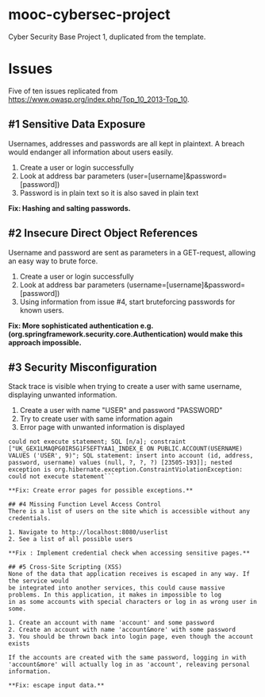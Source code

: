 # mooc-cybersec-project
Cyber Security Base Project 1, duplicated from the template.

# Issues
Five of ten issues replicated from https://www.owasp.org/index.php/Top_10_2013-Top_10.

## #1 Sensitive Data Exposure
Usernames, addresses and passwords are all kept in plaintext. A breach would endanger
all information about users easily.

1. Create a user or login successfully
2. Look at address bar parameters (user=[username]&password=[password])
3. Password is in plain text so it is also saved in plain text

**Fix: Hashing and salting passwords.**

## #2 Insecure Direct Object References
Username and password are sent as parameters in a GET-request, allowing an easy way to brute force.

1. Create a user or login successfully
2. Look at address bar parameters (username=[username]&password=[password])
3. Using information from issue #4, start bruteforcing passwords for known users.

**Fix: More sophisticated authentication e.g. (org.springframework.security.core.Authentication) would make this approach impossible.**

## #3 Security Misconfiguration
Stack trace is visible when trying to create a user with same username, displaying unwanted information.

1. Create a user with name "USER" and password "PASSWORD"
2. Try to create user with same information again
3. Error page with unwanted information is displayed

```There was an unexpected error (type=Internal Server Error, status=500).
could not execute statement; SQL [n/a]; constraint ["UK_GEX1LMAQPG0IR5G1F5EFTYAA1_INDEX_E ON PUBLIC.ACCOUNT(USERNAME) VALUES ('USER', 9)"; SQL statement: insert into account (id, address, password, username) values (null, ?, ?, ?) [23505-193]]; nested exception is org.hibernate.exception.ConstraintViolationException: could not execute statement```

**Fix: Create error pages for possible exceptions.**

## #4 Missing Function Level Access Control
There is a list of users on the site which is accessible without any credentials.

1. Navigate to http://localhost:8080/userlist
2. See a list of all possible users

**Fix : Implement credential check when accessing sensitive pages.**

## #5 Cross-Site Scripting (XSS)
None of the data that application receives is escaped in any way. If the service would
be integrated into another services, this could cause massive problems. In this application, it makes in impossible to log
in as some accounts with special characters or log in as wrong user in some.

1. Create an account with name 'account' and some password
2. Create an account with name 'account&more' with some password
3. You should be thrown back into login page, even though the account exists

If the accounts are created with the same password, logging in with 'account&more' will actually log in as 'account', releaving personal information.

**Fix: escape input data.**

